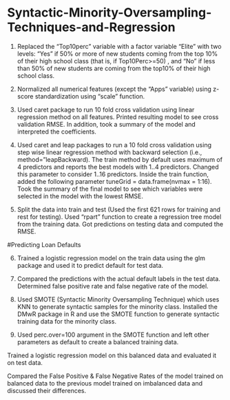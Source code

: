 # Syntactic-Minority-Oversampling-Techniques-and-Regression

1) Replaced the “Top10perc” variable with a factor variable “Elite” with two levels: “Yes” if 50% or more of new students coming from the top 10% of their high school class (that is, if Top10Perc>=50) , and “No” if less than 50% of new students are coming from the top10% of their high school class.

2) Normalized all numerical features (except the “Apps” variable) using z-score standardization using “scale” function.

3) Used caret package to run 10 fold cross validation using linear regression method on all features.  Printed resulting model to see cross validation RMSE. In addition, took a summary of the model and interpreted the coefficients.

4) Used caret and leap packages to run a 10 fold cross validation using step wise linear regression method with backward selection (i.e., method=”leapBackward). The train method by default uses maximum of 4 predictors and reports the best models with 1..4 predictors. Changed this parameter to consider 1..16 predictors. Inside the train function, added the following parameter tuneGrid = data.frame(nvmax = 1:16). Took the summary of the final model to see which variables were selected in the model with the lowest RMSE.

5) Split the data into train and test (Used the first 621 rows for training and rest for testing). Used “rpart” function to create a regression tree model from the training data. Got predictions on testing data and computed the RMSE.

#Predicting Loan Defaults

6) Trained a logistic regression model on the train data using the glm package and used it to predict default for test data.

7) Compared the predictions with the actual default labels in the test data. Determined false positive rate and false negative rate of the model.

8) Used SMOTE (Syntactic Minority Oversampling Technique) which uses KNN to generate syntactic samples for the minority class. Installed the DMwR package in R and use the SMOTE function to generate syntactic training data for the minority class. 

9) Used perc.over=100 argument in the SMOTE function and left other parameters as default to create a balanced training data. 

Trained a logistic regression model on this balanced data and evaluated it on test data. 

Compared the False Positive & False Negative Rates of the model trained on balanced data to the previous model trained on imbalanced data and discussed
their differences.

